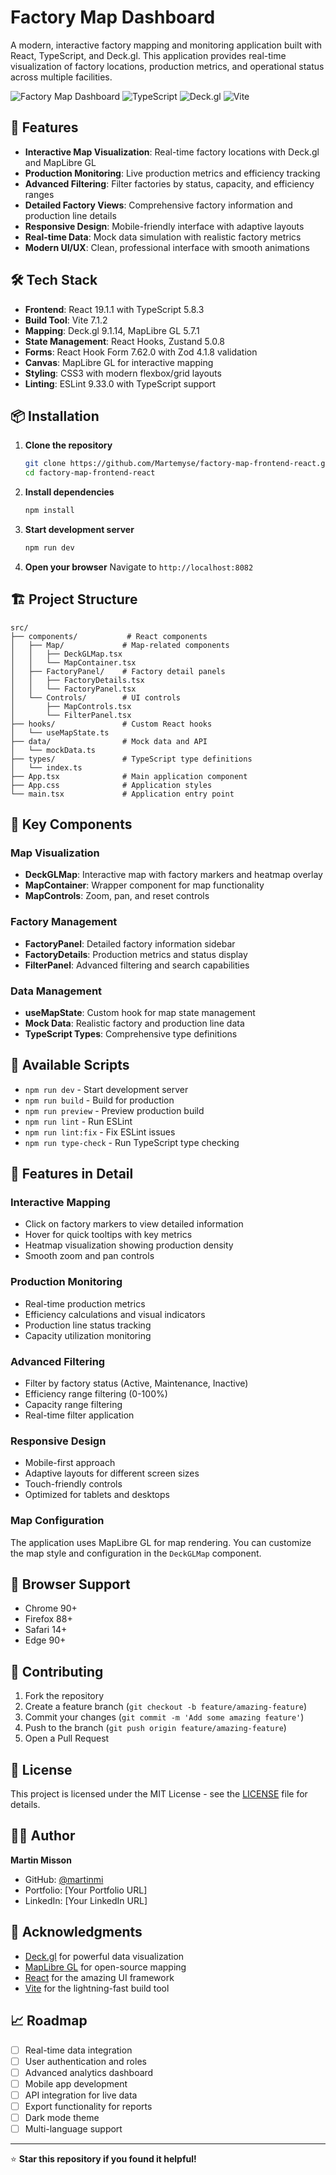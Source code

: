 # Factory Map Dashboard

A modern, interactive factory mapping and monitoring application built with React, TypeScript, and Deck.gl. This application provides real-time visualization of factory locations, production metrics, and operational status across multiple facilities.

![Factory Map Dashboard](https://img.shields.io/badge/React-19.1.1-blue) ![TypeScript](https://img.shields.io/badge/TypeScript-5.8.3-blue) ![Deck.gl](https://img.shields.io/badge/Deck.gl-9.1.14-green) ![Vite](https://img.shields.io/badge/Vite-7.1.2-purple)

## 🚀 Features

- **Interactive Map Visualization**: Real-time factory locations with Deck.gl and MapLibre GL
- **Production Monitoring**: Live production metrics and efficiency tracking
- **Advanced Filtering**: Filter factories by status, capacity, and efficiency ranges
- **Detailed Factory Views**: Comprehensive factory information and production line details
- **Responsive Design**: Mobile-friendly interface with adaptive layouts
- **Real-time Data**: Mock data simulation with realistic factory metrics
- **Modern UI/UX**: Clean, professional interface with smooth animations

## 🛠️ Tech Stack

- **Frontend**: React 19.1.1 with TypeScript 5.8.3
- **Build Tool**: Vite 7.1.2
- **Mapping**: Deck.gl 9.1.14, MapLibre GL 5.7.1
- **State Management**: React Hooks, Zustand 5.0.8
- **Forms**: React Hook Form 7.62.0 with Zod 4.1.8 validation
- **Canvas**: MapLibre GL for interactive mapping
- **Styling**: CSS3 with modern flexbox/grid layouts
- **Linting**: ESLint 9.33.0 with TypeScript support

## 📦 Installation

1. **Clone the repository**
   ```bash
   git clone https://github.com/Martemyse/factory-map-frontend-react.git
   cd factory-map-frontend-react
   ```

2. **Install dependencies**
   ```bash
   npm install
   ```

3. **Start development server**
   ```bash
   npm run dev
   ```

4. **Open your browser**
   Navigate to `http://localhost:8082`

## 🏗️ Project Structure

```
src/
├── components/           # React components
│   ├── Map/             # Map-related components
│   │   ├── DeckGLMap.tsx
│   │   └── MapContainer.tsx
│   ├── FactoryPanel/    # Factory detail panels
│   │   ├── FactoryDetails.tsx
│   │   └── FactoryPanel.tsx
│   └── Controls/        # UI controls
│       ├── MapControls.tsx
│       └── FilterPanel.tsx
├── hooks/               # Custom React hooks
│   └── useMapState.ts
├── data/                # Mock data and API
│   └── mockData.ts
├── types/               # TypeScript type definitions
│   └── index.ts
├── App.tsx              # Main application component
├── App.css              # Application styles
└── main.tsx             # Application entry point
```

## 🎯 Key Components

### Map Visualization
- **DeckGLMap**: Interactive map with factory markers and heatmap overlay
- **MapContainer**: Wrapper component for map functionality
- **MapControls**: Zoom, pan, and reset controls

### Factory Management
- **FactoryPanel**: Detailed factory information sidebar
- **FactoryDetails**: Production metrics and status display
- **FilterPanel**: Advanced filtering and search capabilities

### Data Management
- **useMapState**: Custom hook for map state management
- **Mock Data**: Realistic factory and production line data
- **TypeScript Types**: Comprehensive type definitions

## 🚀 Available Scripts

- `npm run dev` - Start development server
- `npm run build` - Build for production
- `npm run preview` - Preview production build
- `npm run lint` - Run ESLint
- `npm run lint:fix` - Fix ESLint issues
- `npm run type-check` - Run TypeScript type checking

## 🎨 Features in Detail

### Interactive Mapping
- Click on factory markers to view detailed information
- Hover for quick tooltips with key metrics
- Heatmap visualization showing production density
- Smooth zoom and pan controls

### Production Monitoring
- Real-time production metrics
- Efficiency calculations and visual indicators
- Production line status tracking
- Capacity utilization monitoring

### Advanced Filtering
- Filter by factory status (Active, Maintenance, Inactive)
- Efficiency range filtering (0-100%)
- Capacity range filtering
- Real-time filter application

### Responsive Design
- Mobile-first approach
- Adaptive layouts for different screen sizes
- Touch-friendly controls
- Optimized for tablets and desktops


### Map Configuration
The application uses MapLibre GL for map rendering. You can customize the map style and configuration in the `DeckGLMap` component.

## 📱 Browser Support

- Chrome 90+
- Firefox 88+
- Safari 14+
- Edge 90+

## 🤝 Contributing

1. Fork the repository
2. Create a feature branch (`git checkout -b feature/amazing-feature`)
3. Commit your changes (`git commit -m 'Add some amazing feature'`)
4. Push to the branch (`git push origin feature/amazing-feature`)
5. Open a Pull Request

## 📄 License

This project is licensed under the MIT License - see the [LICENSE](LICENSE) file for details.

## 👨‍💻 Author

**Martin Misson**
- GitHub: [@martinmi](https://github.com/martinmi)
- Portfolio: [Your Portfolio URL]
- LinkedIn: [Your LinkedIn URL]

## 🙏 Acknowledgments

- [Deck.gl](https://deck.gl/) for powerful data visualization
- [MapLibre GL](https://maplibre.org/) for open-source mapping
- [React](https://react.dev/) for the amazing UI framework
- [Vite](https://vitejs.dev/) for the lightning-fast build tool

## 📈 Roadmap

- [ ] Real-time data integration
- [ ] User authentication and roles
- [ ] Advanced analytics dashboard
- [ ] Mobile app development
- [ ] API integration for live data
- [ ] Export functionality for reports
- [ ] Dark mode theme
- [ ] Multi-language support

---

⭐ **Star this repository if you found it helpful!**
